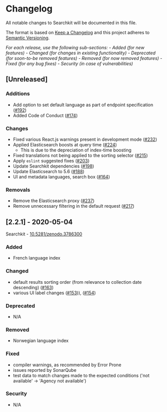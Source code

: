 # Changelog

All notable changes to Searchkit will be documented in this file.

The format is based on [Keep a Changelog](http://keepachangelog.com/en/1.0.0/)
and this project adheres to [Semantic Versioning](http://semver.org/spec/v2.0.0.html).

*For each release, use the following sub-sections:*
*- Added (for new features)*
*- Changed (for changes in existing functionality)*
*- Deprecated (for soon-to-be removed features)*
*- Removed (for now removed features)*
*- Fixed (for any bug fixes)*
*- Security (in case of vulnerabilities)*

## [Unreleased]

### Additions

- Add option to set default language as part of endpoint specification ([#192](https://bitbucket.org/cessda/cessda.cdc.version2/issues/192))
- Added Code of Conduct ([#174](https://bitbucket.org/cessda/cessda.cdc.version2/issues/174))

### Changes

- Fixed various React.js warnings present in development mode ([#232](https://bitbucket.org/cessda/cessda.cdc.version2/issues/232))
- Applied Elasticsearch boosts at query time ([#224](https://bitbucket.org/cessda/cessda.cdc.version2/issues/224/why-no-results-with-title))
	- This is due to the depreciation of index-time boosting
- Fixed translations not being applied to the sorting selector ([#215](https://bitbucket.org/cessda/cessda.cdc.version2/issues/215))
- Apply `eslint` suggested fixes ([#203](https://bitbucket.org/cessda/cessda.cdc.version2/issues/203))
- Update Searchkit dependencies ([#198](https://bitbucket.org/cessda/cessda.cdc.version2/issues/198))
- Update Elasticsearch to 5.6 ([#188](https://bitbucket.org/cessda/cessda.cdc.version2/issues/188))
- UI and metadata languages, search box ([#164](https://bitbucket.org/cessda/cessda.cdc.version2/issues/164))

### Removals

- Remove the Elasticsearch proxy ([#237](https://bitbucket.org/cessda/cessda.cdc.version2/issues/237))
- Remove unnecessary filtering in the default request ([#217](https://bitbucket.org/cessda/cessda.cdc.version2/issues/217))

## [2.2.1] - 2020-05-04

Searchkit - [10.5281/zenodo.3786300](https://zenodo.org/record/3786300)

### Added

- French language index

### Changed

- default results sorting order (from relevance to collection date descending) ([#163](https://bitbucket.org/cessda/cessda.cdc.version2/issues/163))
- various UI label changes ([#153](https://bitbucket.org/cessda/cessda.cdc.version2/issues/153))), ([#154](https://bitbucket.org/cessda/cessda.cdc.version2/issues/154))

### Deprecated

- N/A

### Removed

- Norwegian language index

### Fixed

- compiler warnings, as recommended by Error Prone
- issues reported by SonarQube
- test data to match changes made to the expected conditions ('not available' -> 'Agency not available')

### Security

- N/A
